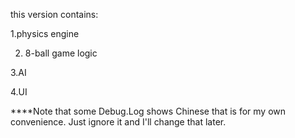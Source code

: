 this version contains:

1.physics engine

2. 8-ball game logic

3.AI

4.UI

****Note that some Debug.Log shows Chinese that is for my own convenience. Just ignore it and I'll change that later.